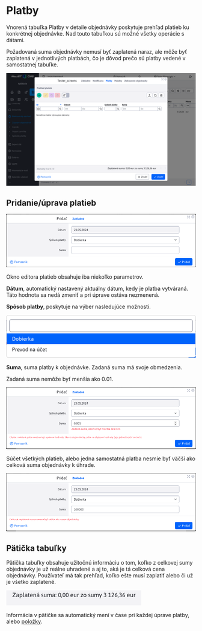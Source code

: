 # Platby

Vnorená tabuľka Platby v detaile objednávky poskytuje prehľad platieb ku konkrétnej objednávke. Nad touto tabuľkou sú možné všetky operácie s dátami.

Požadovaná suma objednávky nemusí byť zaplatená naraz, ale môže byť zaplatená v jednotlivých platbách, čo je dôvod prečo sú platby vedené v samostatnej tabuľke.

![](editor_payments.png)

## Pridanie/úprava platieb

![](editor_payments_editor.png)

Okno editora platieb obsahuje iba niekoľko parametrov.

**Dátum**, automatický nastavený aktuálny dátum, kedy je platba vytváraná. Táto hodnota sa nedá zmeniť a pri úprave ostáva nezmenená.

**Spôsob platby**, poskytuje na výber nasledujúce možnosti.

![](editor_payments_editor_paymentMethods.png)

**Suma**, suma platby k objednávke. Zadaná suma má svoje obmedzenia.

Zadaná suma nemôže byť menšia ako 0.01.

![](editor_payments_editor_minPayment.png)

Súčet všetkých platieb, alebo jedna samostatná platba nesmie byť väčší ako celková suma objednávky k úhrade.

![](editor_payments_editor_maxPayment.png)

## Pätička tabuľky

Pätička tabuľky obsahuje užitočnú informáciu o tom, koľko z celkovej sumy objednávky je už reálne uhradené a aj to, aká je tá celková cena objednávky. Používateľ má tak prehľad, koľko ešte musí zaplatiť alebo či už je všetko zaplatené.

![](editor_payments_footer_a.png)

Informácia v pätičke sa automatický mení v čase pri každej úprave platby, alebo [položky](./items.md#pätička-tabuľky).